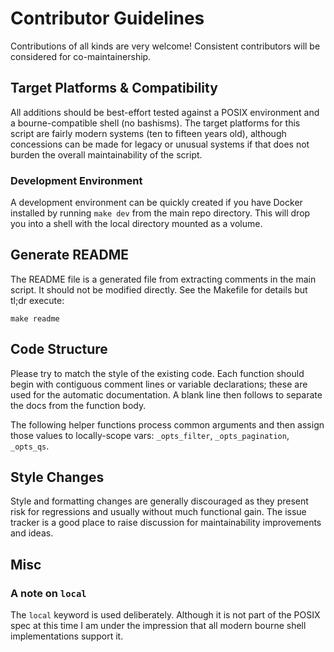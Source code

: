 # Contributor Guidelines

Contributions of all kinds are very welcome! Consistent contributors will be
considered for co-maintainership.

## Target Platforms & Compatibility

All additions should be best-effort tested against a POSIX environment and a
bourne-compatible shell (no bashisms). The target platforms for this script are
fairly modern systems (ten to fifteen years old), although concessions can be
made for legacy or unusual systems if that does not burden the overall
maintainability of the script.

### Development Environment

A development environment can be quickly created if you have Docker installed
by running `make dev` from the main repo directory. This will drop you into
a shell with the local directory mounted as a volume.

## Generate README

The README file is a generated file from extracting comments in the main
script. It should not be modified directly. See the Makefile for details but
tl;dr execute:

```
make readme
```

## Code Structure

Please try to match the style of the existing code. Each function should begin
with contiguous comment lines or variable declarations; these are used for the
automatic documentation. A blank line then follows to separate the docs from
the function body.

The following helper functions process common arguments and then assign those
values to locally-scope vars: `_opts_filter`, `_opts_pagination`, `_opts_qs`.

## Style Changes

Style and formatting changes are generally discouraged as they present risk for
regressions and usually without much functional gain. The issue tracker is a
good place to raise discussion for maintainability improvements and ideas.

## Misc

### A note on `local`

The `local` keyword is used deliberately. Although it is not part of the POSIX
spec at this time I am under the impression that all modern bourne shell
implementations support it.
